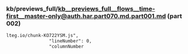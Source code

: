 ### kb/previews_full/kb__previews_full__flows__time-first__master-only@auth.har.part070.md.part001.md (part 002)

```md
lteg.io/chunk-KO722YSM.js",
                "lineNumber": 0,
                "columnNumber
```

```
